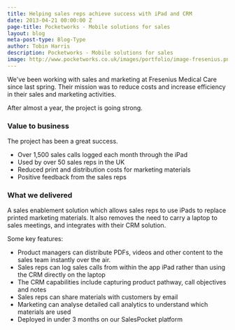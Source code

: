 ```yaml
---
title: Helping sales reps achieve success with iPad and CRM
date: 2013-04-21 00:00:00 Z
page-title: Pocketworks - Mobile solutions for sales
layout: blog
meta-post-type: Blog-Type
author: Tobin Harris
description: Pocketworks - Mobile solutions for sales
image: http://www.pocketworks.co.uk/images/portfolio/image-fresenius.png
---
```


We've been working with sales and marketing at Fresenius Medical Care since last spring. Their mission was to reduce costs and increase efficiency in their sales and marketing activities.

<!--more-->

After almost a year, the project is going strong.

### Value to business

The project has been a great success.

* Over 1,500 sales calls logged each month through the iPad
* Used by over 50 sales reps in the UK
* Reduced print and distribution costs for marketing materials
* Positive feedback from the sales reps

### What we delivered

A sales enablement solution which allows sales reps to use iPads to replace printed marketing materials. It also removes the need to carry a laptop to sales meetings, and integrates with their CRM solution.

Some key features:

* Product managers can distribute PDFs, videos and other content to the sales team instantly over the air.
* Sales reps can log sales calls from within the app iPad rather than using the CRM directly on the laptop
* The CRM capabilities include capturing product pathway, call objectives and notes
* Sales reps can share materials with customers by email
* Marketing can analyse detailed call analytics to understand which materials are used
* Deployed in under 3 months on our SalesPocket platform

